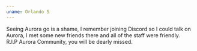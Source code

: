```yaml
---
uname: Orlando S
---
```


Seeing Aurora go is a shame, I remember joining Discord so I could talk on Aurora, I met some new friends there and all of the staff were friendly.  
R.I.P Aurora Community, you will be dearly missed.
